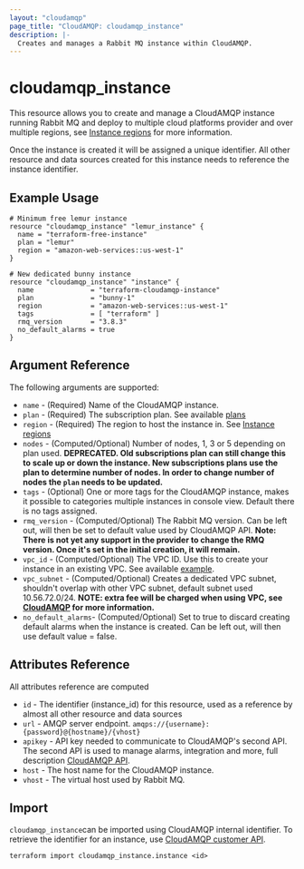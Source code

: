 ```yaml
---
layout: "cloudamqp"
page_title: "CloudAMQP: cloudamqp_instance"
description: |-
  Creates and manages a Rabbit MQ instance within CloudAMQP.
---
```


# cloudamqp_instance

This resource allows you to create and manage a CloudAMQP instance running Rabbit MQ and deploy to multiple cloud platforms provider and over multiple regions, see [Instance regions](../instance_region.html) for more information.

Once the instance is created it will be assigned a unique identifier. All other resource and data sources created for this instance needs to reference the instance identifier.

## Example Usage

```hcl
# Minimum free lemur instance
resource "cloudamqp_instance" "lemur_instance" {
  name = "terraform-free-instance"
  plan = "lemur"
  region = "amazon-web-services::us-west-1"
}

# New dedicated bunny instance
resource "cloudamqp_instance" "instance" {
  name              = "terraform-cloudamqp-instance"
  plan              = "bunny-1"
  region            = "amazon-web-services::us-west-1"
  tags              = [ "terraform" ]
  rmq_version       = "3.8.3"
  no_default_alarms = true
}
```

## Argument Reference

The following arguments are supported:

* `name`        - (Required) Name of the CloudAMQP instance.
* `plan`        - (Required) The subscription plan. See available [plans](../guides/info_plan.md)
* `region`      - (Required) The region to host the instance in. See [Instance regions](../guides/info_region.md)
* `nodes`       - (Computed/Optional) Number of nodes, 1, 3 or 5 depending on plan used. **DEPRECATED. Old subscriptions plan can still change this to scale up or down the instance. New subscriptions plans use the plan to determine number of nodes. In order to change number of nodes the `plan` needs to be updated.**
* `tags`        - (Optional) One or more tags for the CloudAMQP instance, makes it possible to categories multiple instances in console view. Default there is no tags assigned.
* `rmq_version` - (Computed/Optional) The Rabbit MQ version. Can be left out, will then be set to default value used by CloudAMQP API. **Note: There is not yet any support in the provider to change the RMQ version. Once it's set in the initial creation, it will remain.**
* `vpc_id`      - (Computed/Optional) The VPC ID. Use this to create your instance in an existing VPC. See available [example](../guides/info_vpc_existing.md).
* `vpc_subnet`  - (Computed/Optional) Creates a dedicated VPC subnet, shouldn't overlap with other VPC subnet, default subnet used 10.56.72.0/24. **NOTE: extra fee will be charged when using VPC, see [CloudAMQP](https://cloudamqp.com) for more information.**
* `no_default_alarms`- (Computed/Optional) Set to true to discard creating default alarms when the instance is created. Can be left out, will then use default value = false.

## Attributes Reference

All attributes reference are computed

* `id`      - The identifier (instance_id) for this resource, used as a reference by almost all other resource and data sources
* `url`     - AMQP server endpoint. `amqps://{username}:{password}@{hostname}/{vhost}`
* `apikey`  - API key needed to communicate to CloudAMQP's second API. The second API is used to manage alarms, integration and more, full description [CloudAMQP API](https://docs.cloudamqp.com/cloudamqp_api.html).
* `host`    - The host name for the CloudAMQP instance.
* `vhost`   - The virtual host used by Rabbit MQ.

## Import

`cloudamqp_instance`can be imported using CloudAMQP internal identifier. To retrieve the identifier for an instance, use [CloudAMQP customer API](https://docs.cloudamqp.com/#list-instances).

`terraform import cloudamqp_instance.instance <id>`
